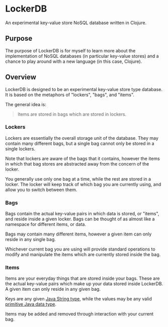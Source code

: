 # LockerDB

An experimental key-value store NoSQL database written in Clojure.

## Purpose

The purpose of LockerDB is for myself to learn more about the implementation of
NoSQL databases (in particular key-value stores) and a chance to play around with
a new language (in this case, Clojure).

## Overview

LockerDB is designed to be an experimental key-value store type database. It is
based on the metaphors of "lockers", "bags", and "items".

The general idea is:

> Items are stored in bags which are stored in lockers.

### Lockers

Lockers are essentially the overall storage unit of the database. They may contain
many different bags, but a single bag cannot only be stored in a single lockers.

Note that lockers are aware of the bags that it contains, however the items in
which that bag stores are abstracted away from the concern of the locker.

You generally use only one bag at a time, while the rest are stored in a locker.
The locker will keep track of which bag you are currently using, and allow you
to switch between them.

### Bags

Bags contain the actual key-value pairs in which data is stored, or "items", and
reside inside a given locker. Bags can be thought of as almost like a namespace
for different items, or data.

Bags may contain many different items, however a given item can only reside in
any single bag.

Whichever current bag you are using will provide standard operations to modify
and manipulate the items which are currently stored inside the bag.

### Items

Items are your everyday things that are stored inside your bags. These are the
actual key-value pairs which make up your data stored inside LockerDB. A given
item can only reside in any given bag.

Keys are any given [Java String type](https://docs.oracle.com/javase/8/docs/api/java/lang/String.html),
while the values may be any valid [primitive Java data
	type](https://docs.oracle.com/javase/tutorial/java/nutsandbolts/datatypes.html).

Items may be added and removed through interaction with your current bag.

